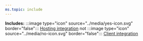 ```yaml
---
ms.topic: include
---
```


**Includes:** :::image type="icon" source="../media/yes-icon.svg" border="false"::: [Hosting integration](../fundamentals/integrations-overview.md#hosting-integrations) not :::image type="icon" source="../media/no-icon.svg" border="false"::: [Client integration](../fundamentals/integrations-overview.md#client-integrations)
